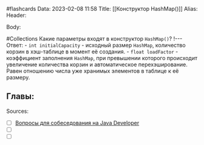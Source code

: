 #flashcards
Data: 2023-02-08 11:58
Title: [[Конструктор HashMap()]]
Alias:
Header:




Body:



#Collections 
Какие параметры входят в конструктор `HashMap()`?
!---
Ответ:
	- `int initialCapacity` - исходный размер `HashMap`, количество корзин в хэш-таблице в момент её создания.
	- `float loadFactor` - коэффициент заполнения `HashMap`, при превышении которого происходит увеличение количества корзин и автоматическое перехэширование. Равен отношению числа уже хранимых элементов в таблице к её размеру.
<!--SR:!2023-11-04,10,510-->




Главы:
-


Sources:
- [ ] [Вопросы для собеседования на Java Developer](https://github.com/enhorse/java-interview/blob/master/README.md#%D0%9E%D0%9E%D0%9F)
- [ ] []()
- [ ] []()
